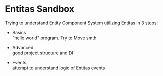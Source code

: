 # Entitas Sandbox

Trying to understand Entity Component System utilizing Entitas in 3 steps:
 
- Basics  
"hello world" program. Try to Move smth  
  
- Advanced  
good project structure and DI  
  
- Events  
attempt to understand logic of Entitas events
